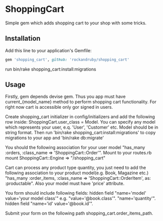 # ShoppingCart
Simple gem which adds shopping cart to your shop with some tricks.

## Installation
Add this line to your application's Gemfile:

```ruby
gem 'shopping_cart', github: 'rockandruby/shopping_cart'
```

run bin/rake shopping_cart:install:migrations

## Usage
Firstly, gem depends devise gem. Thus you app must have current_{model_name} method to perform
shopping cart functionality. For right now cart is accessible only gor signed in users.


Create shopping_cart initializer in config/initializers and add the following row inside: ShoppingCart.user_class = Model.
You can specify any model which represents your user, e.q. 'User', 'Customer' etc. Model should be in string format.
Then run 'bin/rake shopping_cart:install:migrations' to copy migrations to your app and 'bin/rake db:migrate'

You should the following association for your user model "has_many :orders, :class_name => 'ShoppingCart::Order'".
Mount to your routes.rb mount ShoppingCart::Engine => "/shopping_cart"

Cart can process any product type quantity, you just need to add the following association to your product model(e.g. Book, Magazine etc.)
"has_many :order_items, :class_name => 'ShoppingCart::OrderItem', as: :productable". Also your model must have 'price' attribute.

You form should include following fields:
 hidden field "name='model' value='your model class'" e.g. "value='@book.class'".
 "name='quantity'".
 hidden field "name='id' value='@book.id'".

Submit your form on the following path shopping_cart.order_items_path.